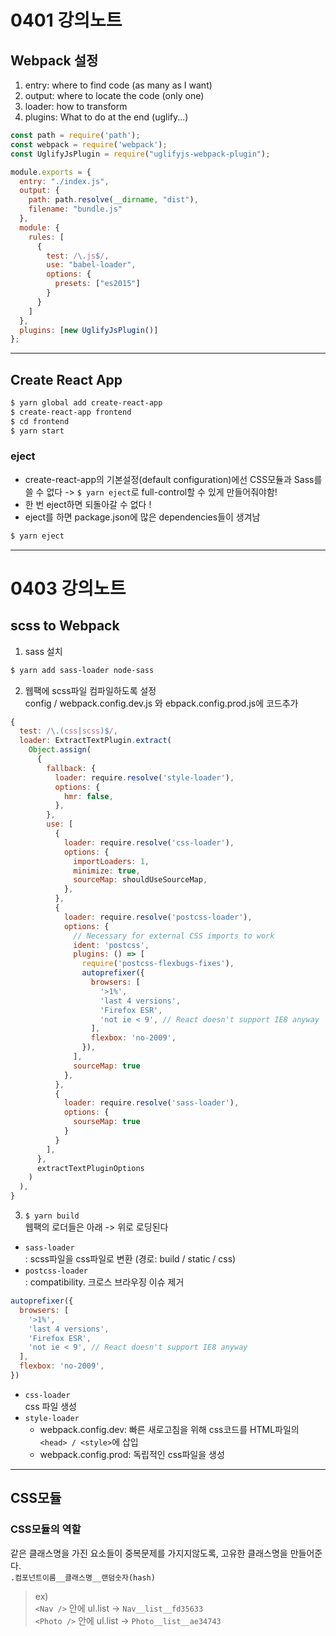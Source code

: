 # 0401 강의노트

## Webpack 설정

1. entry: where to find code (as many as I want)
2. output: where to locate the code (only one)
3. loader: how to transform
4. plugins: What to do at the end (uglify...)

```js
const path = require('path');
const webpack = require('webpack');
const UglifyJsPlugin = require("uglifyjs-webpack-plugin");

module.exports = {
  entry: "./index.js",
  output: {
    path: path.resolve(__dirname, "dist"),
    filename: "bundle.js"
  },
  module: {
    rules: [
      {
        test: /\.js$/,
        use: "babel-loader",
        options: {
          presets: ["es2015"]
        }
      }
    ]
  },
  plugins: [new UglifyJsPlugin()]
};
```

---

## Create React App

```bash
$ yarn global add create-react-app
$ create-react-app frontend
$ cd frontend
$ yarn start
```

### eject   
* create-react-app의 기본설정(default configuration)에선 CSS모듈과 Sass를 쓸 수 없다 -> `$ yarn eject`로 full-control할 수 있게 만들어줘야함!
* 한 번 eject하면 되돌아갈 수 없다 !
* eject를 하면 package.json에 많은 dependencies들이 생겨남

```bash
$ yarn eject
```

---

# 0403 강의노트

## scss to Webpack

1. sass 설치
```bash
$ yarn add sass-loader node-sass
```

2. 웹팩에 scss파일 컴파일하도록 설정  
config / webpack.config.dev.js 와 ebpack.config.prod.js에 코드추가 

```js
{
  test: /\.(css|scss)$/,
  loader: ExtractTextPlugin.extract(
    Object.assign(
      {
        fallback: {
          loader: require.resolve('style-loader'),
          options: {
            hmr: false,
          },
        },
        use: [
          {
            loader: require.resolve('css-loader'),
            options: {
              importLoaders: 1,
              minimize: true,
              sourceMap: shouldUseSourceMap,
            },
          },
          {
            loader: require.resolve('postcss-loader'),
            options: {
              // Necessary for external CSS imports to work
              ident: 'postcss',
              plugins: () => [
                require('postcss-flexbugs-fixes'),
                autoprefixer({
                  browsers: [
                    '>1%',
                    'last 4 versions',
                    'Firefox ESR',
                    'not ie < 9', // React doesn't support IE8 anyway
                  ],
                  flexbox: 'no-2009',
                }),
              ],
              sourceMap: true
            },
          },
          {
            loader: require.resolve('sass-loader'),
            options: {
              sourseMap: true
            }
          }
        ],
      },
      extractTextPluginOptions
    )
  ),
}
```

3. `$ yarn build`  
웹팩의 로더들은 아래 -> 위로 로딩된다

* `sass-loader`  
: scss파일을 css파일로 변환 (경로: build / static / css)
* `postcss-loader`  
: compatibility. 크로스 브라우징 이슈 제거  
```js
autoprefixer({
  browsers: [
    '>1%',
    'last 4 versions',
    'Firefox ESR',
    'not ie < 9', // React doesn't support IE8 anyway
  ],
  flexbox: 'no-2009',
})
```
* `css-loader`  
css 파일 생성
* `style-loader`  
  * webpack.config.dev: 빠른 새로고침을 위해 css코드를 HTML파일의 `<head> / <style>`에 삽입
  * webpack.config.prod: 독립적인 css파일을 생성
  
---

## CSS모듈

### CSS모듈의 역할  
같은 클래스명을 가진 요소들이 중복문제를 가지지않도록, 고유한 클래스명을 만들어준다.   
`.컴포넌트이름__클래스명__랜덤숫자(hash)`

>ex)  
`<Nav />` 안에 ul.list -> `Nav__list__fd35633`  
`<Photo />` 안에 ul.list -> `Photo__list__ae34743`